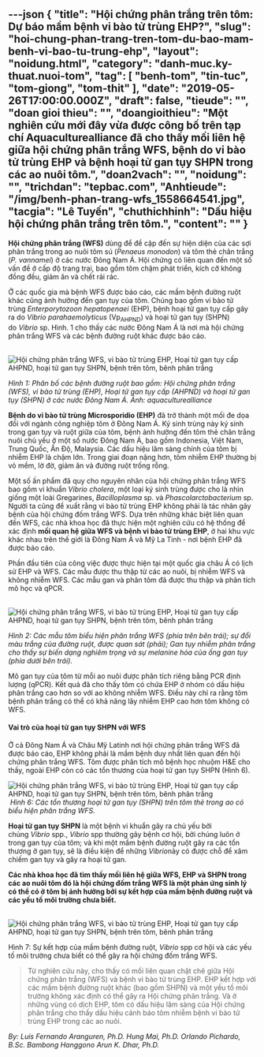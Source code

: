 ---json
{
    "title": "Hội chứng phân trắng trên tôm: Dự báo mầm bệnh vi bào tử trùng EHP?",
    "slug": "hoi-chung-phan-trang-tren-tom-du-bao-mam-benh-vi-bao-tu-trung-ehp",
    "layout": "noidung.html",
    "category": "danh-muc.ky-thuat.nuoi-tom",
    "tag": [
        "benh-tom",
        "tin-tuc",
        "tom-giong",
        "tom-thit"
    ],
    "date": "2019-05-26T17:00:00.000Z",
    "draft": false,
    "tieude": "",
    "doan gioi thieu": "",
    "doangioithieu": "Một nghiên cứu mới đây vừa được công bố trên tạp chí Aquaculturealliance đã cho thấy mối liên hệ giữa hội chứng phân trắng WFS, bệnh do vi bào tử trùng EHP và bệnh hoại tử gan tụy SHPN trong các ao nuôi tôm.",
    "doan2vach": "",
    "noidung": "",
    "trichdan": "tepbac.com",
    "Anhtieude": "/img/benh-phan-trang-wfs_1558664541.jpg",
    "tacgia": "Lê Tuyến",
    "chuthichhinh": "Dấu hiệu hội chứng phân trắng trên tôm.",
    "__content__": ""
}
---
<p><strong>Hội chứng ph&acirc;n trắng (WFS)</strong>&nbsp;d&ugrave;ng để đề cập đến sự hiện diện của c&aacute;c sợi ph&acirc;n trắng trong ao nu&ocirc;i t&ocirc;m s&uacute; (<em>Penaeus monodon</em>) v&agrave; t&ocirc;m thẻ ch&acirc;n trắng (<em>P. vannamei</em>) ở c&aacute;c nước Đ&ocirc;ng Nam &Aacute;. Hội chứng c&oacute; li&ecirc;n quan đến một số vấn đề ở cấp độ trang trại, bao gồm t&ocirc;m chậm ph&aacute;t triển, k&iacute;ch cỡ kh&ocirc;ng đồng đều, giảm ăn v&agrave; chết rải r&aacute;c.</p>

<p>Ở c&aacute;c quốc gia m&agrave; bệnh WFS được b&aacute;o c&aacute;o, c&aacute;c mầm bệnh đường ruột kh&aacute;c cũng ảnh hưởng đến gan tụy của t&ocirc;m. Ch&uacute;ng bao gồm vi b&agrave;o tử tr&ugrave;ng&nbsp;<em>Enterporytozoon hepatopenaei</em>&nbsp;(EHP), bệnh hoại tử gan tụy cấp g&acirc;y ra do&nbsp;<em>Vibrio parahaemolyticus</em>&nbsp;(Vp<sub>AHPND</sub>) v&agrave; hoại tử gan tụy (SHPN) do&nbsp;<em>Vibrio</em>&nbsp;sp. H&igrave;nh. 1 cho thấy c&aacute;c nước Đ&ocirc;ng Nam &Aacute; l&agrave; nơi m&agrave; hội chứng ph&acirc;n trắng WFS v&agrave; c&aacute;c bệnh đường ruột kh&aacute;c được b&aacute;o c&aacute;o.</p>

<p>&nbsp;<img alt="Hội chứng phân trắng WFS, vi bào tử trùng EHP, Hoại tử gan tụy cấp AHPND, hoại tử gan tụy SHPN, bệnh trên tôm, bênh phân trắng" src="https://tepbac.com/upload/images/2019/05/benh-phan-trang-tren-tom_1558663405.jpg" title="Hội chứng phân trắng WFS, vi bào tử trùng EHP, Hoại tử gan tụy cấp AHPND, hoại tử gan tụy SHPN, bệnh trên tôm, bênh phân trắng" /></p>

<p><em>H&igrave;nh 1: Ph&acirc;n bố c&aacute;c bệnh đường ruột bao gồm: Hội chứng ph&acirc;n trắng (WFS), vi b&agrave;o tử tr&ugrave;ng (EHP), Hoại tử gan tụy cấp (AHPND) v&agrave; hoại tử gan tụy (SHPN) ở c&aacute;c nước Đ&ocirc;ng Nam &Aacute;. Ảnh: aquaculturealliance</em></p>

<p><strong>Bệnh do vi b&agrave;o tử tr&ugrave;ng Microsporidio (EHP)</strong>&nbsp;đ&atilde; trở th&agrave;nh một mối đe dọa đối với ng&agrave;nh c&ocirc;ng nghiệp t&ocirc;m ở Đ&ocirc;ng Nam &Aacute;. K&yacute; sinh tr&ugrave;ng n&agrave;y k&yacute; sinh trong gan tụy v&agrave; ruột giữa của t&ocirc;m, bệnh ảnh hưởng đến t&ocirc;m thẻ ch&acirc;n trắng nu&ocirc;i chủ yếu ở một số nước Đ&ocirc;ng Nam &Aacute;, bao gồm Indonesia, Việt Nam, Trung Quốc, Ấn Độ, Malaysia. C&aacute;c dấu hiệu l&acirc;m s&agrave;ng ch&iacute;nh của t&ocirc;m bị nhiễm EHP l&agrave; chậm lớn. Trong giai đoạn nặng hơn, t&ocirc;m nhiễm EHP thường bị vỏ mềm, lờ đờ, giảm ăn v&agrave; đường ruột trống rỗng.&nbsp;</p>

<p>Một số ấn phẩm đ&atilde; quy cho nguy&ecirc;n nh&acirc;n của hội chứng ph&acirc;n trắng WFS bao gồm vi khuẩn&nbsp;<em>Vibrio cholera</em>, một loại k&yacute; sinh tr&ugrave;ng được cho l&agrave; nh&igrave;n giống một lo&agrave;i Gregarines,&nbsp;<em>Bacilloplasma</em>&nbsp;sp. v&agrave;&nbsp;<em>Phascolarctobacterium</em>&nbsp;sp. Người ta cũng đề xuất rằng vi b&agrave;o tử tr&ugrave;ng EHP kh&ocirc;ng phải l&agrave; t&aacute;c nh&acirc;n g&acirc;y bệnh của hội chứng đốm trắng WFS. Dựa tr&ecirc;n những kh&aacute;c biệt li&ecirc;n quan đến WFS, c&aacute;c nh&agrave; khoa học đ&atilde; thực hiện một nghi&ecirc;n cứu c&oacute; hệ thống để x&aacute;c định&nbsp;<strong>mối quan hệ giữa WFS v&agrave; bệnh vi b&agrave;o tử tr&ugrave;ng EHP</strong>, ở hai khu vực kh&aacute;c nhau tr&ecirc;n thế giới l&agrave; Đ&ocirc;ng Nam &Aacute; v&agrave; Mỹ La Tinh - nơi bệnh EHP đ&atilde; được b&aacute;o c&aacute;o.</p>

<p>Phần đầu ti&ecirc;n của c&ocirc;ng việc được thực hiện tại một quốc gia ch&acirc;u &Aacute; c&oacute; lịch sử EHP v&agrave; WFS. C&aacute;c mẫu được thu thập từ c&aacute;c ao nu&ocirc;i, bị nhiễm WFS v&agrave; kh&ocirc;ng nhiễm WFS. C&aacute;c mẫu gan v&agrave; ph&acirc;n t&ocirc;m đ&atilde; được thu thập v&agrave; ph&acirc;n t&iacute;ch m&ocirc; học v&agrave; qPCR.</p>

<p>&nbsp;<img alt="Hội chứng phân trắng WFS, vi bào tử trùng EHP, Hoại tử gan tụy cấp AHPND, hoại tử gan tụy SHPN, bệnh trên tôm, bênh phân trắng" src="https://tepbac.com/upload/images/2019/05/benh-phan-trang-tren-tom2_1558663617.jpg" title="Hội chứng phân trắng WFS, vi bào tử trùng EHP, Hoại tử gan tụy cấp AHPND, hoại tử gan tụy SHPN, bệnh trên tôm, bênh phân trắng" /></p>

<p><em>H&igrave;nh 2: C&aacute;c mẫu t&ocirc;m biểu hiện ph&acirc;n trắng WFS (ph&iacute;a tr&ecirc;n b&ecirc;n tr&aacute;i); sự đổi m&agrave;u trắng của đường ruột, được quan s&aacute;t (phải); Gan tụy nhiễm ph&acirc;n trắng cho thấy sự biến dạng nghi&ecirc;m trọng v&agrave; sự melanine h&oacute;a của ống gan tụy (ph&iacute;a dưới b&ecirc;n tr&aacute;i).</em></p>

<p>M&ocirc; gan tụy của t&ocirc;m từ mỗi ao nu&ocirc;i được ph&acirc;n t&iacute;ch ri&ecirc;ng bằng PCR định lượng (qPCR). Kết quả đ&atilde; cho thấy t&ocirc;m c&oacute; chứa EHP ở nh&oacute;m c&oacute; dấu hiệu ph&acirc;n trắng cao hơn so với ao kh&ocirc;ng nhiễm WFS. Điều n&agrave;y chỉ ra rằng t&ocirc;m bệnh ph&acirc;n trắng c&oacute; thể c&oacute; khả năng l&acirc;y nhiễm EHP cao hơn t&ocirc;m kh&ocirc;ng c&oacute; WFS.&nbsp;</p>

<h4>Vai tr&ograve; của hoại tử gan tụy SHPN với WFS</h4>

<p>Ở cả Đ&ocirc;ng Nam &Aacute; v&agrave; Ch&acirc;u Mỹ Latinh nơi hội chứng ph&acirc;n trắng WFS đ&atilde; được b&aacute;o c&aacute;o, EHP kh&ocirc;ng phải l&agrave; mầm bệnh duy nhất li&ecirc;n quan đến hội chứng ph&acirc;n trắng WFS. T&ocirc;m được ph&acirc;n t&iacute;ch m&ocirc; bệnh học nhuộm H&amp;E cho thấy, ngo&agrave;i EHP c&ograve;n c&oacute; c&aacute;c tổn thương của hoại tử gan tụy SHPN (H&igrave;nh 6).</p>

<p><img alt="Hội chứng phân trắng WFS, vi bào tử trùng EHP, Hoại tử gan tụy cấp AHPND, hoại tử gan tụy SHPN, bệnh trên tôm, bênh phân trắng" src="https://tepbac.com/upload/images/2019/05/tom-benh-phan-trang_1558663695.jpg" title="Hội chứng phân trắng WFS, vi bào tử trùng EHP, Hoại tử gan tụy cấp AHPND, hoại tử gan tụy SHPN, bệnh trên tôm, bênh phân trắng" /><em>&nbsp;</em><em>H&igrave;nh 6: C&aacute;c tổn thương hoại tử gan tụy (SHPN) tr&ecirc;n t&ocirc;m thẻ trong ao c&oacute; biểu hiện ph&acirc;n trắng WFS.</em></p>

<p><strong>Hoại tử gan tụy SHPN</strong>&nbsp;l&agrave; một bệnh vi khuẩn g&acirc;y ra chủ yếu bởi chủng&nbsp;<em>Vibrio</em>&nbsp;spp.,&nbsp;<em>Vibrio</em>&nbsp;spp thường g&acirc;y bệnh cơ hội, bởi ch&uacute;ng lu&ocirc;n ở trong gan tụy của t&ocirc;m; v&agrave; khi một mầm bệnh đường ruột g&acirc;y ra c&aacute;c tổn thương ở gan tụy, sẽ l&agrave; điều kiện để những&nbsp;<em>Vibrio</em>n&agrave;y c&oacute; được chỗ để x&acirc;m chiếm gan tụy v&agrave; g&acirc;y ra hoại tử gan.</p>

<p><strong>C&aacute;c nh&agrave; khoa học đ&atilde; t&igrave;m thấy mối li&ecirc;n hệ giữa WFS, EHP v&agrave; SHPN trong c&aacute;c ao nu&ocirc;i t&ocirc;m đ&oacute; l&agrave; hội chứng đốm trắng WFS l&agrave; một phản ứng sinh l&yacute; c&oacute; thể c&oacute; ở t&ocirc;m bị ảnh hưởng bởi sự kết hợp của mầm bệnh đường ruột v&agrave; c&aacute;c yếu tố m&ocirc;i trường chưa biết.</strong></p>

<p>&nbsp;<img alt="Hội chứng phân trắng WFS, vi bào tử trùng EHP, Hoại tử gan tụy cấp AHPND, hoại tử gan tụy SHPN, bệnh trên tôm, bênh phân trắng" src="https://tepbac.com/upload/images/2019/05/moi-lien-he-benh-phan-trang-va_1558663842.jpg" title="Hội chứng phân trắng WFS, vi bào tử trùng EHP, Hoại tử gan tụy cấp AHPND, hoại tử gan tụy SHPN, bệnh trên tôm, bênh phân trắng" /></p>

<p>H&igrave;nh 7: Sự kết hợp của mầm bệnh đường ruột,&nbsp;<em>Vibrio</em>&nbsp;spp cơ hội v&agrave; c&aacute;c yếu tố m&ocirc;i trường chưa biết c&oacute; thể g&acirc;y ra hội chứng đốm trắng WFS.</p>

<blockquote>
<p>Từ nghi&ecirc;n cứu n&agrave;y, cho thấy c&oacute; mối li&ecirc;n quan chặt chẽ giữa Hội chứng ph&acirc;n trắng (WFS) v&agrave; bệnh vi b&agrave;o tử tr&ugrave;ng EHP. EHP kết hợp với c&aacute;c mầm bệnh đường ruột kh&aacute;c (bao gồm SHPN) v&agrave; một yếu tố m&ocirc;i trường kh&ocirc;ng x&aacute;c định c&oacute; thể g&acirc;y ra Hội chứng ph&acirc;n trắng. V&agrave; ở những v&ugrave;ng c&oacute; dịch EHP, t&ocirc;m c&oacute; dấu hiệu l&acirc;m s&agrave;ng của Hội chứng ph&acirc;n trắng cho thấy dấu hiệu cảnh b&aacute;o t&ocirc;m nhiễm bệnh vi b&agrave;o tử tr&ugrave;ng EHP trong c&aacute;c ao nu&ocirc;i.&nbsp;</p>
</blockquote>

<p><em>By: Luis Fernando Aranguren, Ph.D. Hung Mai, Ph.D. Orlando Pichardo, B.Sc. Bambong Hanggono Arun K. Dhar, Ph.D.&nbsp;</em></p>
